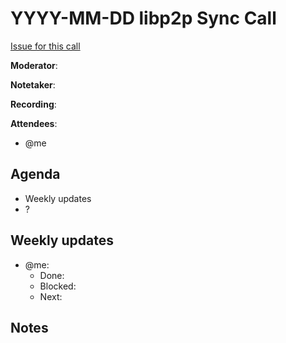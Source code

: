 # YYYY-MM-DD libp2p Sync Call

[Issue for this call](https://github.com/libp2p/team-mgmt/issues/16)

**Moderator**:

**Notetaker**:

**Recording**:

**Attendees**:
  - @me

## Agenda

- Weekly updates 
- ?

## Weekly updates

- @me:
  - Done:
  - Blocked:
  - Next:

## Notes

